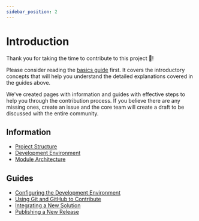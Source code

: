 ```yaml
---
sidebar_position: 2
---
```


# Introduction

Thank you for taking the time to contribute to this project 🎊!

Please consider reading the [basics guide](./developers/basics/) first. It covers the introductory concepts that will help you understand the detailed explanations covered in the guides above.

We've created pages with information and guides with effective steps to help you through the contribution process. If you believe there are any missing ones, create an issue and the core team will create a draft to be discussed with the entire community.

## Information

- [Project Structure](Project%20Structure.md)
- [Development Environment](Development%20Environment.md)
- [Module Architecture](Module%20Architecture.md)

## Guides

- [Configuring the Development Environment](Configuring%20the%20Development%20Environment.md)
- [Using Git and GitHub to Contribute](Using%20Git%20and%20GitHub%20to%20Contribute.md)
- [Integrating a New Solution](Integrating%20a%20New%20Solution.md)
- [Publishing a New Release](Publishing%20a%20New%20Release.md)